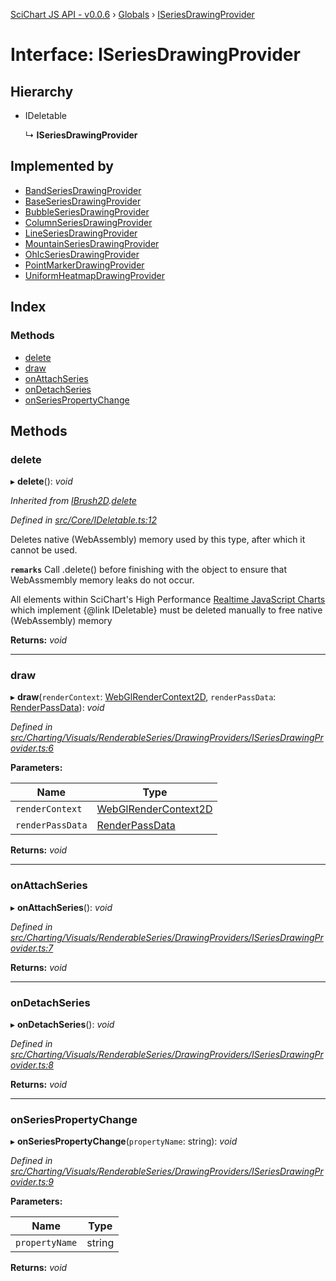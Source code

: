 [SciChart JS API - v0.0.6](../README.md) › [Globals](../globals.md) › [ISeriesDrawingProvider](iseriesdrawingprovider.md)

# Interface: ISeriesDrawingProvider

## Hierarchy

* IDeletable

  ↳ **ISeriesDrawingProvider**

## Implemented by

* [BandSeriesDrawingProvider](../classes/bandseriesdrawingprovider.md)
* [BaseSeriesDrawingProvider](../classes/baseseriesdrawingprovider.md)
* [BubbleSeriesDrawingProvider](../classes/bubbleseriesdrawingprovider.md)
* [ColumnSeriesDrawingProvider](../classes/columnseriesdrawingprovider.md)
* [LineSeriesDrawingProvider](../classes/lineseriesdrawingprovider.md)
* [MountainSeriesDrawingProvider](../classes/mountainseriesdrawingprovider.md)
* [OhlcSeriesDrawingProvider](../classes/ohlcseriesdrawingprovider.md)
* [PointMarkerDrawingProvider](../classes/pointmarkerdrawingprovider.md)
* [UniformHeatmapDrawingProvider](../classes/uniformheatmapdrawingprovider.md)

## Index

### Methods

* [delete](iseriesdrawingprovider.md#delete)
* [draw](iseriesdrawingprovider.md#draw)
* [onAttachSeries](iseriesdrawingprovider.md#onattachseries)
* [onDetachSeries](iseriesdrawingprovider.md#ondetachseries)
* [onSeriesPropertyChange](iseriesdrawingprovider.md#onseriespropertychange)

## Methods

###  delete

▸ **delete**(): *void*

*Inherited from [IBrush2D](ibrush2d.md).[delete](ibrush2d.md#delete)*

*Defined in [src/Core/IDeletable.ts:12](https://github.com/ABTSoftware/SciChart.Dev/blob/34ff3115c2/Web/src/SciChart/src/Core/IDeletable.ts#L12)*

Deletes native (WebAssembly) memory used by this type, after which it cannot be used.

**`remarks`** 
Call .delete() before finishing with the object to ensure that WebAssmembly memory leaks do
not occur.

All elements within SciChart's High Performance
[Realtime JavaScript Charts](https://www.scichart.com/javascript-chart-features) which implement
{@link IDeletable} must be deleted manually to free native (WebAssembly) memory

**Returns:** *void*

___

###  draw

▸ **draw**(`renderContext`: [WebGlRenderContext2D](../classes/webglrendercontext2d.md), `renderPassData`: [RenderPassData](../classes/renderpassdata.md)): *void*

*Defined in [src/Charting/Visuals/RenderableSeries/DrawingProviders/ISeriesDrawingProvider.ts:6](https://github.com/ABTSoftware/SciChart.Dev/blob/34ff3115c2/Web/src/SciChart/src/Charting/Visuals/RenderableSeries/DrawingProviders/ISeriesDrawingProvider.ts#L6)*

**Parameters:**

Name | Type |
------ | ------ |
`renderContext` | [WebGlRenderContext2D](../classes/webglrendercontext2d.md) |
`renderPassData` | [RenderPassData](../classes/renderpassdata.md) |

**Returns:** *void*

___

###  onAttachSeries

▸ **onAttachSeries**(): *void*

*Defined in [src/Charting/Visuals/RenderableSeries/DrawingProviders/ISeriesDrawingProvider.ts:7](https://github.com/ABTSoftware/SciChart.Dev/blob/34ff3115c2/Web/src/SciChart/src/Charting/Visuals/RenderableSeries/DrawingProviders/ISeriesDrawingProvider.ts#L7)*

**Returns:** *void*

___

###  onDetachSeries

▸ **onDetachSeries**(): *void*

*Defined in [src/Charting/Visuals/RenderableSeries/DrawingProviders/ISeriesDrawingProvider.ts:8](https://github.com/ABTSoftware/SciChart.Dev/blob/34ff3115c2/Web/src/SciChart/src/Charting/Visuals/RenderableSeries/DrawingProviders/ISeriesDrawingProvider.ts#L8)*

**Returns:** *void*

___

###  onSeriesPropertyChange

▸ **onSeriesPropertyChange**(`propertyName`: string): *void*

*Defined in [src/Charting/Visuals/RenderableSeries/DrawingProviders/ISeriesDrawingProvider.ts:9](https://github.com/ABTSoftware/SciChart.Dev/blob/34ff3115c2/Web/src/SciChart/src/Charting/Visuals/RenderableSeries/DrawingProviders/ISeriesDrawingProvider.ts#L9)*

**Parameters:**

Name | Type |
------ | ------ |
`propertyName` | string |

**Returns:** *void*
